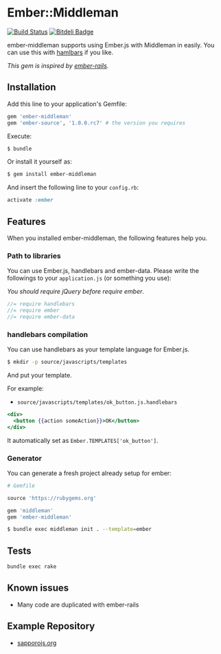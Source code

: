 # Ember::Middleman

[![Build Status](https://travis-ci.org/tricknotes/ember-middleman.png?branch=master)](https://travis-ci.org/tricknotes/ember-middleman)
[![Bitdeli Badge](https://d2weczhvl823v0.cloudfront.net/tricknotes/ember-middleman/trend.png)](https://bitdeli.com/free "Bitdeli Badge")

ember-middleman supports using Ember.js with Middleman in easily.
You can use this with [hamlbars](https://github.com/jamesotron/hamlbars) if you like.

_This gem is inspired by [ember-rails](http://github.com/emberjs/ember-rails)._

## Installation

Add this line to your application's Gemfile:

``` ruby
gem 'ember-middleman'
gem 'ember-source', '1.0.0.rc7' # the version you requires
```

Execute:

``` sh
$ bundle
```

Or install it yourself as:

``` sh
$ gem install ember-middleman
```

And insert the following line to your `config.rb`:

``` ruby
activate :ember
```

## Features

When you installed ember-middleman, the following features help you.

### Path to libraries

You can use Ember.js, handlebars and ember-data.
Please write the followings to your `application.js` (or something you use):

_You should require jQuery before require ember_.

``` javascript
//= require handlebars
//= require ember
//= require ember-data
```

### handlebars compilation

You can use handlebars as your template language for Ember.js.

``` sh
$ mkdir -p source/javascripts/templates
```

And put your template.

For example:

* `source/javascripts/templates/ok_button.js.handlebars`

``` handlebars
<div>
  <button {{action someAction}}>OK</button>
</div>
```

It automatically set as `Ember.TEMPLATES['ok_button']`.

### Generator

You can generate a fresh project already setup for ember:

``` ruby
# Gemfile

source 'https://rubygems.org'

gem 'middleman'
gem 'ember-middleman'
```

``` sh
$ bundle exec middleman init . --template=ember
```

## Tests

``` sh
bundle exec rake
```

## Known issues

* Many code are duplicated with ember-rails

## Example Repository

* [sapporojs.org](https://github.com/sapporojs/sapporojs.org)
